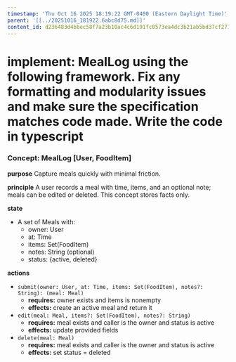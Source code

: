 ```yaml
---
timestamp: 'Thu Oct 16 2025 18:19:22 GMT-0400 (Eastern Daylight Time)'
parent: '[[../20251016_181922.6abc8d75.md]]'
content_id: d236483d4bbec58f7a23b10ac4c6d191fc0573ea4dc3b21ab5bd37cf271108c0
---
```


# implement: MealLog using the following framework. Fix any formatting and modularity issues and make sure the specification matches code made. Write the code in typescript

### Concept: MealLog \[User, FoodItem]

**purpose** Capture meals quickly with minimal friction.

**principle** A user records a meal with time, items, and an optional note; meals can be edited or deleted. This concept stores facts only.

**state**

* A set of Meals with:
  * owner: User
  * at: Time
  * items: Set(FoodItem)
  * notes: String (optional)
  * status: {active, deleted}

**actions**

* `submit(owner: User, at: Time, items: Set(FoodItem), notes?: String): (meal: Meal)`
  * **requires:** owner exists and items is nonempty
  * **effects:** create an active meal and return it
* `edit(meal: Meal, items?: Set(FoodItem), notes?: String)`
  * **requires:** meal exists and caller is the owner and status is active
  * **effects:** update provided fields
* `delete(meal: Meal)`
  * **requires:** meal exists and caller is the owner and status is active
  * **effects:** set status = deleted
